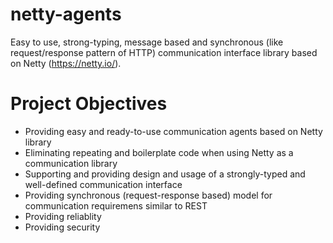 # netty-agents

Easy to use, strong-typing, message based and synchronous (like request/response pattern of HTTP) communication interface library based on Netty (https://netty.io/).

# Project Objectives
- Providing easy and ready-to-use communication agents based on Netty library
- Eliminating repeating and boilerplate code when using Netty as a communication library
- Supporting and providing design and usage of a strongly-typed and well-defined communication interface
- Providing synchronous (request-response based) model for communication requiremens similar to REST 
- Providing reliablity
- Providing security

